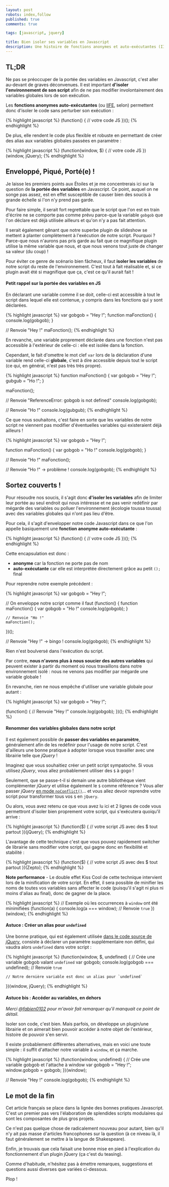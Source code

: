 ```yaml
---
layout: post
robots: index,follow
published: true
comments: true

tags: [javascript, jquery]

title: Bien isoler ses variables en Javascript
description: Une histoire de fonctions anonymes et auto-exécutantes (IIFE)... Parce-qu'on n'y pense pas assez, et que c'est bien pratique quand même !
---
```


## TL;DR

Ne pas se préoccuper de la portée des variables en Javascript, c'est aller au-devant de graves déconvenues. Il est important **d'isoler l'environnement de son script** afin de ne pas modifier involontairement des variables globales lors de son exécution.

Les **fonctions anonymes auto-exécutantes** (ou [IIFE](http://en.wikipedia.org/wiki/Immediately-invoked_function_expression), selon) permettent donc d'isoler le code sans perturber son exécution :

{% highlight javascript %}
(function() {
    // votre code JS
})();
{% endhighlight %}

De plus, elle rendent le code plus flexible et robuste en permettant de créer des alias aux variables globales passées en paramètre :

{% highlight javascript %}
(function(window, $) {
    // votre code JS
})(window, jQuery);
{% endhighlight %}


## Enveloppé, Piqué, Porté(e) !

Je laisse les premiers points aux Étoiles et je me concentrerais ici sur la question de **la portée des variables** en Javascript. Ce point, auquel on ne songe pas assez, est en effet susceptible de causer bien des soucis à grande échelle si l'on n'y prend pas garde.

Pour faire simple, il serait fort regrettable que le script que l'on est en train d'écrire ne se comporte pas comme prévu parce-que la variable `gobgob` que l'on déclare est déjà utilisée ailleurs et qu'on n'y a pas fait attention.

Il serait également gênant que notre superbe plugin de slideshow se mettent à planter complètement à l'exécution de notre script. Pourquoi ? Parce-que nous n'aurons pas pris garde au fait que ce magnifique plugin utilise la même variable que nous, et que nous venons tout juste de changer sa valeur (du coup) !

Pour éviter ce genre de scénario bien fâcheux, il faut **isoler les variables** de notre script du reste de l'environnement. C'est tout à fait réalisable et, si ce plugin avait été si magnifique que ça, c'est ce qu'il aurait fait !

#### Petit rappel sur la portée des variables en JS

En déclarant une variable comme il se doit, celle-ci est accessible à tout le script dans lequel elle est contenue, y compris dans les fonctions qui y sont déclarées.

{% highlight javascript %}
var gobgob = "Hey !";
function maFonction() {
    console.log(gobgob);
}

// Renvoie "Hey !"
maFonction();
{% endhighlight %}

En revanche, une variable proprement déclarée dans une fonction n'est pas accessible à l'extérieur de celle-ci : elle est isolée dans la fonction.

Cependant, le fait d'omettre le mot clef `var` lors de la déclaration d'une variable rend celle-ci **globale**, c'est à dire accessible depuis tout le script (ce qui, en général, n'est pas très très propre).

{% highlight javascript %}
function maFonction() {
    var gobgob = "Hey !";
    gubgub = "Ho !";
}

maFonction();

// Renvoie "ReferenceError: gobgob is not defined"
console.log(gobgob);

// Renvoie "Ho !"
console.log(gubgub);
{% endhighlight %}

Ce que nous souhaitons, c'est faire en sorte que les variables de notre script ne viennent pas modifier d'éventuelles variables qui existeraient déjà ailleurs !

{% highlight javascript %}
var gobgob = "Hey !";

function maFonction() {
    var gobgob = "Ho !"
    console.log(gobgob);
}

// Renvoie "Ho !"
maFonction();

// Renvoie "Ho !" -> problème !
console.log(gobgob);
{% endhighlight %}


## Sortez couverts !

Pour résoudre nos soucis, il s'agit donc **d'isoler les variables** afin de limiter leur portée au seul endroit qui nous intéresse et ne pas venir redéfinir par mégarde des variables ou polluer l'environnement (écologie toussa toussa) avec des variables globales qui n'ont pas lieu d'être.

Pour cela, il s'agit d'envelopper notre code Javascript dans ce que l'on appelle basiquement une **fonction anonyme auto-exécutante** :

{% highlight javascript %}
(function() {
    // votre code JS
})();
{% endhighlight %}

Cette encapsulation est donc :

- **anonyme** car la fonction ne porte pas de nom
- **auto-exécutante** car elle est interprétée directement grâce au petit `();` final

Pour reprendre notre exemple précédent :

{% highlight javascript %}
var gobgob = "Hey !";

// On enveloppe notre script comme il faut
(function() {
    function maFonction() {
        var gobgob = "Ho !"
        console.log(gobgob);
    }

    // Renvoie "Ho !"
    maFonction();
})();

// Renvoie "Hey !" -> bingo !
console.log(gobgob);
{% endhighlight %}

Rien n'est boulversé dans l'exécution du script.

Par contre, **nous n'avons plus à nous soucier des autres variables** qui peuvent exister à partir du moment où nous travaillons dans notre environnement isolé : nous ne venons pas modifier par mégarde une variable globale !

En revanche, rien ne nous empêche d'utiliser une variable globale pour autant :

{% highlight javascript %}
var gobgob = "Hey !";

(function() {
    // Renvoie "Hey !"
    console.log(gobgob);
})();
{% endhighlight %}

#### Renommer des variables globales dans notre script

Il est également possible de **passer des variables en paramètre**, généralement afin de les redéfinir pour l'usage de notre script. C'est d'ailleurs une bonne pratique à adopter lorsque vous travailler avec une librairie telle que *jQuery* !

Imaginez que vous souhaitiez créer un petit script sympatoche. Si vous utilisez *jQuery*, vous allez probablement utiliser des `$` à gogo !

Seulement, que se passe-t-il si demain une autre bibliothèque vient complémenter *jQuery* et utilise également le `$` comme référence ? Vous aller passer *jQuery* [en mode `noConflict()`](http://api.jquery.com/jQuery.noConflict/)... et vous allez devoir reprendre votre script pour transformer tous vos `$` en `jQuery`.

Ou alors, vous avez retenu ce que vous avez lu ici et 2 lignes de code vous permettront d'isoler bien proprement votre script, qui s'exécutera quoiqu'il arrive :

{% highlight javascript %}
(function($) {
    // votre script JS avec des $ tout partout
})(jQuery);
{% endhighlight %}

L'avantage de cette technique c'est que vous pouvez rapidement switcher de librairie sans modifier votre script, qui gagne donc en flexibilité et stabilité :

{% highlight javascript %}
(function($) {
    // votre script JS avec des $ tout partout
})(Zepto);
{% endhighlight %}

<p class="islet">
    <strong>Note performance</strong> - Le double effet Kiss Cool de cette technique intervient lors de la minification de votre script. En effet, il sera possible de minifier les noms de toutes vos variables sans affecter le code (puisqu'il s'agit ni plus ni moins d'alias au final), donc de gagner de la place.
</p>

{% highlight javascript %}
// Exemple où les occurrences à `window` ont été minimifiées
(function(a) {
    console.log(a === window); // Renvoie `true`
})(window);
{% endhighlight %}

#### Astuce : Créer un alias pour `undefined`

Une bonne pratique, qui est également utilisée [dans le code source de *jQuery*](http://ajax.googleapis.com/ajax/libs/jquery/2.0.0/jquery.js), consiste à déclarer un paramètre supplémentaire non défini, qui vaudra alors `undefined` dans votre script :

{% highlight javascript %}
(function(window, $, undefined) {
    // Crée une variable gobgob valant `undefined`
    var gobgob;
    console.log(gobgob === undefined);  // Renvoie `true`

    // Notre dernière variable est donc un alias pour `undefined`
})(window, jQuery);
{% endhighlight %}

#### Astuce bis : Accéder au variables, en dehors

*Merci [@fabien0102](https://twitter.com/fabien0102) pour m'avoir fait remarquer qu'il manquait ce point de détail.*

Isoler son code, c'est bien. Mais parfois, on développe un plugin/une librairie et on aimerait bien pouvoir accéder à notre objet de l'extérieur, histoire de pouvoir s'en servir.

Il existe probablement différentes alternatives, mais en voici une toute simple : il suffit d'attacher notre variable à `window`, et ça marche.

{% highlight javascript %}
(function(window, undefined) {
    // Crée une variable gobgob et l'attache à window
    var gobgob = "Hey !";
    window.gobgob = gobgob;
})(window);

// Renvoie "Hey !"
console.log(gobgob);
{% endhighlight %}


## Le mot de la fin

Cet article français se place dans la lignée des bonnes pratiques Javascript. C'est un premier pas vers l'élaboration de splendides scripts modulaires qui sont les composantes de plus gros projets.

Ce n'est pas quelque chose de radicalement nouveau pour autant, bien qu'il n'y ait pas masse d'articles francophones sur la question (à ce niveau là, il faut généralement se mettre à la langue de Shakespeare).

Enfin, je trouvais que cela faisait une bonne mise en pied à l'explication du fonctionnement d'un plugin jQuery (ça c'est du teasing).

Comme d'habitude, n'hésitez pas à émettre remarques, suggestions et questions aussi diverses que variées ci-dessous.

Plop !
